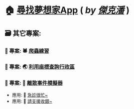 # 🏠 [尋找夢想家App](https://share.streamlit.io/ssp6258/house_app/main/app.py) ( *by [傑克潘](https://www.facebook.com/jack.pan.96)* )


## 🗃️ 其它專案:
### 📌 專案: 🕷️ [爬蟲練習](https://tw-stock.streamlit.app/) 
### 📌 專案: 🌏 [利用座標查詢行政區](https://ssp6258-use-conda-env-geopandas-25ytkj.streamlit.app/)
### 📌 專案: 🎲 [離散事件模擬器](https://ssp6258-des-app-app-qdgbyz.streamlit.app/)
- 應用: 🏥 [急診很忙~](https://ssp6258-des-app-app-qdgbyz.streamlit.app/)
- 應用: 🛒 [請支援收銀~](https://ssp6258-des-app-app-qdgbyz.streamlit.app/)

